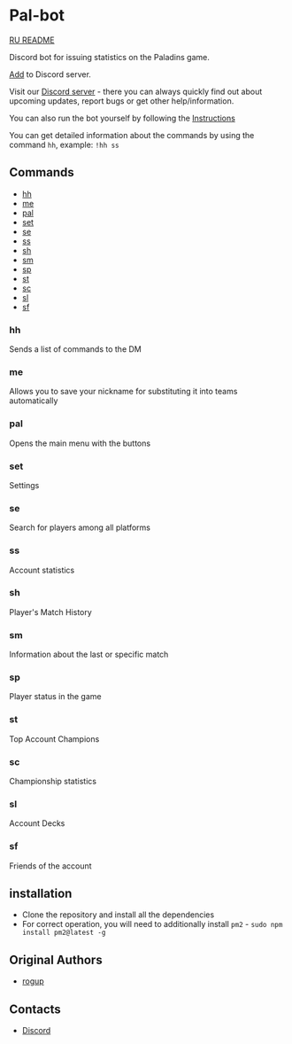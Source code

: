 # Pal-bot

[RU README](README_RU)

Discord bot for issuing statistics on the Paladins game.

[Add](https://discordapp.com/oauth2/authorize?client_id=626327927050600448&permissions=2147534912&scope=bot%20applications.commands) to Discord server.

Visit our [Discord server](https://discord.gg/C2phgzTxH9) - there you can always quickly find out about upcoming updates, report bugs or get other help/information.

You can also run the bot yourself by following the [Instructions](#installation)

You can get detailed information about the commands by using the command `hh`, example: `!hh ss`

## Commands

* [hh](#hh)
* [me](#me)
* [pal](#pal)
* [set](#set)
* [se](#se)
* [ss](#ss)
* [sh](#sh)
* [sm](#sm)
* [sp](#sp)
* [st](#st)
* [sc](#sc)
* [sl](#sl)
* [sf](#sc)

### hh

Sends a list of commands to the DM

### me

Allows you to save your nickname for substituting it into teams automatically

### pal

Opens the main menu with the buttons

### set

Settings

### se

Search for players among all platforms

### ss

Account statistics

### sh

Player's Match History

### sm

Information about the last or specific match

### sp

Player status in the game

### st

Top Account Champions

### sc

Championship statistics

### sl

Account Decks

### sf

Friends of the account

## installation

* Clone the repository and install all the dependencies
* For correct operation, you will need to additionally install `pm2` - `sudo npm install pm2@latest -g`

## Original Authors

* [rogup](https://github.com/rogap)

## Contacts

* [Discord](https://discord.gg/C2phgzTxH9)